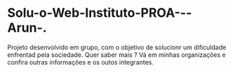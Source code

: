 # Solu-o-Web-Instituto-PROA---Arun-.
Projeto desenvolvido em grupo, com o objetivo de solucionr um dificuldade enfrentad pela sociedade.  Quer saber mais ? Vá  em minhas organizações e confira outras informações e os outos integrantes.
